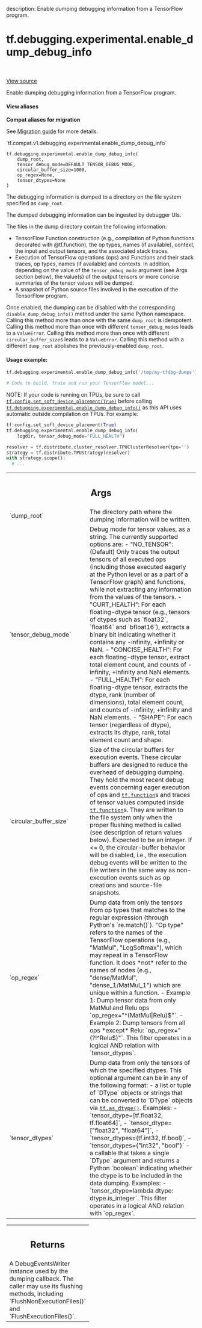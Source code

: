 description: Enable dumping debugging information from a TensorFlow program.

<div itemscope itemtype="http://developers.google.com/ReferenceObject">
<meta itemprop="name" content="tf.debugging.experimental.enable_dump_debug_info" />
<meta itemprop="path" content="Stable" />
</div>

# tf.debugging.experimental.enable_dump_debug_info

<!-- Insert buttons and diff -->

<table class="tfo-notebook-buttons tfo-api nocontent" align="left">

</table>

<a target="_blank" class="external" href="/code/stable/tensorflow/python/debug/lib/dumping_callback.py">View source</a>



Enable dumping debugging information from a TensorFlow program.

<section class="expandable">
  <h4 class="showalways">View aliases</h4>
  <p>
<b>Compat aliases for migration</b>
<p>See
<a href="https://www.tensorflow.org/guide/migrate">Migration guide</a> for
more details.</p>
<p>`tf.compat.v1.debugging.experimental.enable_dump_debug_info`</p>
</p>
</section>

<pre class="devsite-click-to-copy prettyprint lang-py tfo-signature-link">
<code>tf.debugging.experimental.enable_dump_debug_info(
    dump_root,
    tensor_debug_mode=DEFAULT_TENSOR_DEBUG_MODE,
    circular_buffer_size=1000,
    op_regex=None,
    tensor_dtypes=None
)
</code></pre>



<!-- Placeholder for "Used in" -->

The debugging information is dumped to a directory on the file system
specified as `dump_root`.

The dumped debugging information can be ingested by debugger UIs.

The files in the dump directory contain the following information:
  - TensorFlow Function construction (e.g., compilation of Python functions
    decorated with @tf.function), the op types, names (if available), context,
    the input and output tensors, and the associated stack traces.
  - Execution of TensorFlow operations (ops) and Functions and their stack
    traces, op types, names (if available) and contexts. In addition,
    depending on the value of the `tensor_debug_mode` argument (see Args
    section below), the value(s) of the output tensors or more concise
    summaries of the tensor values will be dumped.
  - A snapshot of Python source files involved in the execution of the
    TensorFlow program.

Once enabled, the dumping can be disabled with the corresponding
`disable_dump_debug_info()` method under the same Python namespace.
Calling this method more than once with the same `dump_root` is idempotent.
Calling this method more than once with different `tensor_debug_mode`s
leads to a `ValueError`.
Calling this method more than once with different `circular_buffer_size`s
leads to a `ValueError`.
Calling this method with a different `dump_root` abolishes the
previously-enabled `dump_root`.

#### Usage example:



```py
tf.debugging.experimental.enable_dump_debug_info('/tmp/my-tfdbg-dumps')

# Code to build, train and run your TensorFlow model...
```

NOTE: If your code is running on TPUs, be sure to call
<a href="../../../tf/config/set_soft_device_placement.md"><code>tf.config.set_soft_device_placement(True)</code></a> before calling
<a href="../../../tf/debugging/experimental/enable_dump_debug_info.md"><code>tf.debugging.experimental.enable_dump_debug_info()</code></a> as this API uses
automatic outside compilation on TPUs. For example:

```py
tf.config.set_soft_device_placement(True)
tf.debugging.experimental.enable_dump_debug_info(
    logdir, tensor_debug_mode="FULL_HEALTH")

resolver = tf.distribute.cluster_resolver.TPUClusterResolver(tpu='')
strategy = tf.distribute.TPUStrategy(resolver)
with strategy.scope():
  # ...
```

<!-- Tabular view -->
 <table class="responsive fixed orange">
<colgroup><col width="214px"><col></colgroup>
<tr><th colspan="2"><h2 class="add-link">Args</h2></th></tr>

<tr>
<td>
`dump_root`
</td>
<td>
The directory path where the dumping information will be written.
</td>
</tr><tr>
<td>
`tensor_debug_mode`
</td>
<td>
Debug mode for tensor values, as a string.
The currently supported options are:
- "NO_TENSOR": (Default) Only traces the output tensors of all executed
  ops (including those executed eagerly at the Python level or as a part
  of a TensorFlow graph) and functions, while not extracting any
  information from the values of the tensors.
- "CURT_HEALTH": For each floating-dtype tensor (e.g., tensors of dtypes
  such as `float32`, `float64` and `bfloat16`), extracts a binary bit
  indicating whether it contains any -infinity, +infinity or NaN.
- "CONCISE_HEALTH": For each floating-dtype tensor, extract total
  element count, and counts of -infinity, +infinity and NaN elements.
- "FULL_HEALTH": For each floating-dtype tensor, extracts the dtype,
  rank (number of dimensions), total element count, and counts of
  -infinity, +infinity and NaN elements.
- "SHAPE": For each tensor (regardless of dtype), extracts its dtype,
  rank, total element count and shape.
</td>
</tr><tr>
<td>
`circular_buffer_size`
</td>
<td>
Size of the circular buffers for execution events.
These circular buffers are designed to reduce the overhead of debugging
dumping. They hold the most recent debug events concerning eager execution
of ops and <a href="../../../tf/function.md"><code>tf.function</code></a>s and traces of tensor values computed inside
<a href="../../../tf/function.md"><code>tf.function</code></a>s. They are written to the file system only when the proper
flushing method is called (see description of return values below).
Expected to be an integer. If <= 0, the circular-buffer behavior will be
disabled, i.e., the execution debug events will be written to the file
writers in the same way as non-execution events such as op creations and
source-file snapshots.
</td>
</tr><tr>
<td>
`op_regex`
</td>
<td>
Dump data from only the tensors from op types that matches to the
regular expression (through Python's `re.match()`).
"Op type" refers to the names of the TensorFlow operations (e.g.,
"MatMul", "LogSoftmax"), which may repeat in a TensorFlow
function. It does *not* refer to the names of nodes (e.g.,
"dense/MatMul", "dense_1/MatMul_1") which are unique within a function.
- Example 1: Dump tensor data from only MatMul and Relu ops
  `op_regex="^(MatMul|Relu)$"`.
- Example 2: Dump tensors from all ops *except* Relu:
  `op_regex="(?!^Relu$)"`.
This filter operates in a logical AND relation with `tensor_dtypes`.
</td>
</tr><tr>
<td>
`tensor_dtypes`
</td>
<td>
Dump data from only the tensors of which the specified
dtypes. This optional argument can be in any of the following format:
- a list or tuple of `DType` objects or strings that can be converted
  to `DType` objects via <a href="../../../tf/dtypes/as_dtype.md"><code>tf.as_dtype()</code></a>. Examples:
  - `tensor_dtype=[tf.float32, tf.float64]`,
  - `tensor_dtype=["float32", "float64"]`,
  - `tensor_dtypes=(tf.int32, tf.bool)`,
  - `tensor_dtypes=("int32", "bool")`
- a callable that takes a single `DType` argument and returns a Python
  `boolean` indicating whether the dtype is to be included in the data
  dumping. Examples:
  - `tensor_dtype=lambda dtype: dtype.is_integer`.
This filter operates in a logical AND relation with `op_regex`.
</td>
</tr>
</table>



<!-- Tabular view -->
 <table class="responsive fixed orange">
<colgroup><col width="214px"><col></colgroup>
<tr><th colspan="2"><h2 class="add-link">Returns</h2></th></tr>
<tr class="alt">
<td colspan="2">
A DebugEventsWriter instance used by the dumping callback. The caller
may use its flushing methods, including `FlushNonExecutionFiles()` and
`FlushExecutionFiles()`.
</td>
</tr>

</table>

